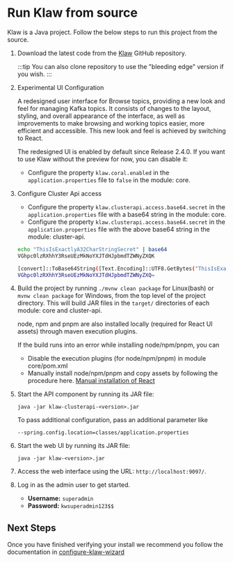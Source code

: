 # Run Klaw from source

Klaw is a Java project. Follow the below steps to run this project from
the source.

1.  Download the latest code from the [Klaw](https://github.com/aiven/klaw) GitHub repository.

    :::tip
    You can also clone repository to use the "bleeding edge" version
    if you wish.
    :::

2.  Experimental UI Configuration 

    A redesigned user interface for Browse topics, providing a new look and feel for managing Kafka topics. It consists of changes to the layout, styling, and overall appearance of the interface, as well as improvements to make browsing and working topics easier, more efficient and accessible. This new look and feel is achieved by switching to React.

    The redesigned UI is enabled by default since Release 2.4.0. If you
    want to use Klaw without the preview for now, you can disable it:

    -   Configure the property `klaw.coral.enabled` in the
        `application.properties` file to `false` in the module: core.

3. Configure Cluster Api access

    -   Configure the property `klaw.clusterapi.access.base64.secret` in the `application.properties` file with a base64 string in the module: core.
    -   Configure the property `klaw.clusterapi.access.base64.secret` in the `application.properties` file with the above base64 string in the module: cluster-api. 

    ```{.bash caption="Bash Generation Example"}
    echo "ThisIsExactlyA32CharStringSecret" | base64
    VGhpc0lzRXhhY3RseUEzMkNoYXJTdHJpbmdTZWNyZXQK
    ```

    ``` {.bash caption="Powershell Generation Example"}
    [convert]::ToBase64String([Text.Encoding]::UTF8.GetBytes("ThisIsExactlyA32CharStringSecret"))
    VGhpc0lzRXhhY3RseUEzMkNoYXJTdHJpbmdTZWNyZXQ=
    ```

4.  Build the project by running `./mvnw clean package` for Linux(bash) or `mvnw clean package` for Windows, from the top level of the project directory. This will build JAR files in the `target/` directories of each module: core and cluster-api.

    node, npm and pnpm are also installed locally (required for React UI assets) through maven execution plugins.

    If the build runs into an error while installing node/npm/pnpm, you can
    - Disable the execution plugins (for node/npm/pnpm) in module core/pom.xml
    - Manually install node/npm/pnpm and copy assets by following the procedure here. [Manual installation of React](https://github.com/aiven/klaw/blob/main/coral/README.md)

5.  Start the API component by running its JAR file:

    `java -jar klaw-clusterapi-<version>.jar`

    To pass additional configuration, pass an additional parameter like 

    `--spring.config.location=classes/application.properties`

6.  Start the web UI by running its JAR file:

    `java -jar klaw-<version>.jar`

7.  Access the web interface using the URL: `http://localhost:9097/`.

8.  Log in as the admin user to get started.

    -   **Username:** `superadmin`
    -   **Password:** `kwsuperadmin123$$`

## Next Steps

Once you have finished verifying your install we recommend you follow
the documentation in [configure-klaw-wizard](configure-klaw-wizard)
